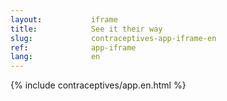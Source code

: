 ```yaml
---
layout:           iframe
title:            See it their way
slug:             contraceptives-app-iframe-en
ref:              app-iframe
lang:             en
---
```


{% include contraceptives/app.en.html %}

<script type='text/javascript' src='{{ site.assetsurl }}/scripts/main.js'></script>
<script type='text/javascript' src='{{ site.assetsurl }}/scripts/contraceptives-static.js'></script>